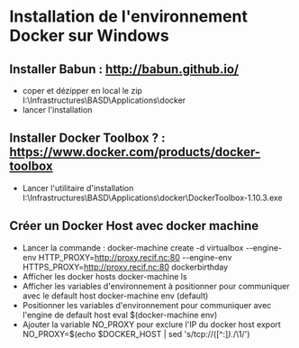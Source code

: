 # Installation de l'environnement Docker sur Windows

## Installer Babun : http://babun.github.io/
  - coper et dézipper en local le zip I:\Infrastructures\BASD\Applications\docker
  - lancer l'installation
  
## Installer Docker Toolbox ? : https://www.docker.com/products/docker-toolbox
  - Lancer l'utilitaire d'installation I:\Infrastructures\BASD\Applications\docker\DockerToolbox-1.10.3.exe
  
## Créer un Docker Host avec docker machine
  - Lancer la commande : 
    docker-machine create -d virtualbox --engine-env HTTP_PROXY=http://proxy.recif.nc:80 --engine-env HTTPS_PROXY=http://proxy.recif.nc:80 dockerbirthday
  - Afficher les docker hosts 
    docker-machine ls
  - Afficher les variables d'environnement à positionner pour communiquer avec le default host
    docker-machine env (default)
  - Positionner les variables d'environnement pour communiquer avec l'engine de default host
    eval $(docker-machine env)
  - Ajouter la variable NO_PROXY pour exclure l'IP du docker host
    export NO_PROXY=$(echo $DOCKER_HOST | sed 's/tcp:\/\/\([^:]*\).*/\1/')
